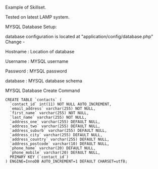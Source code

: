 Example of Skillset.

Tested on latest LAMP system.

MYSQL Database Setup:

database configuration is located at "application/config/database.php"
Change -

Hostname : Location of database

Username : MYSQL username

Password : MYSQL password

database : MYSQL database schema


MYSQL Database Create Command

```mysql
CREATE TABLE `contacts` (
  `contact_id` int(11) NOT NULL AUTO_INCREMENT,
  `email_address` varchar(255) NOT NULL,
  `first_name` varchar(255) NOT NULL,
  `last_name` varchar(255) NOT NULL,
  `address_one` varchar(255) DEFAULT NULL,
  `address_two` varchar(255) DEFAULT NULL,
  `address_suburb` varchar(255) DEFAULT NULL,
  `address_city` varchar(255) DEFAULT NULL,
  `address_country` varchar(255) DEFAULT NULL,
  `address_postcode` varchar(10) DEFAULT NULL,
  `phone_home` varchar(20) DEFAULT NULL,
  `phone_mobile` varchar(20) DEFAULT NULL,
  PRIMARY KEY (`contact_id`)
) ENGINE=InnoDB AUTO_INCREMENT=1 DEFAULT CHARSET=utf8;

```
